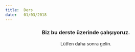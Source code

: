 ```yaml
---
title:  Ders
date:   01/03/2018
---
```


### <center>Biz bu derste üzerinde çalışıyoruz.</center>
<center>Lütfen daha sonra gelin.</center>